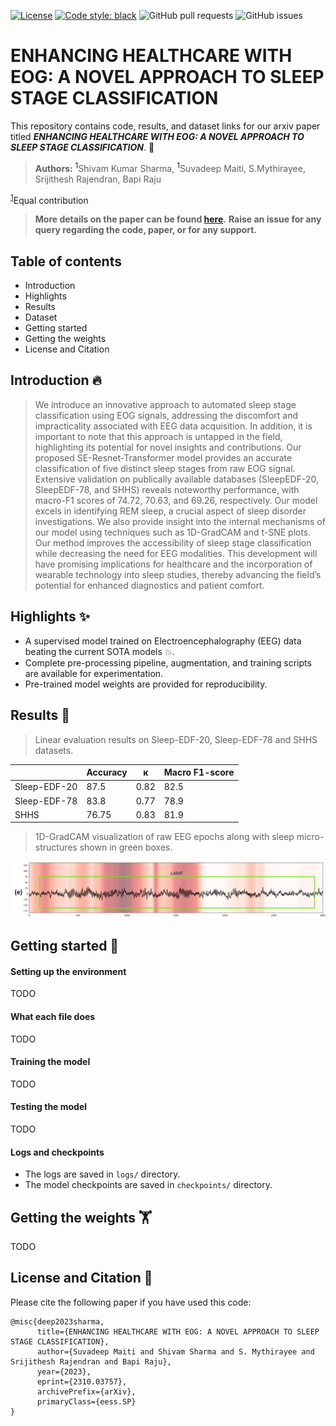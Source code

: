 [![License](https://img.shields.io/badge/License-Apache_2.0-blue.svg)](https://opensource.org/licenses/Apache-2.0)
[![Code style: black](https://img.shields.io/badge/code%20style-black-000000.svg)](https://github.com/ambv/black)
![GitHub pull requests](https://img.shields.io/github/issues-pr/suvadeepmaiti/EEG_Sleep_Stage_classification)
![GitHub issues](https://img.shields.io/github/issues/suvadeepmaiti/EEG_Sleep_Stage_classification)

# ENHANCING HEALTHCARE WITH EOG: A NOVEL APPROACH TO SLEEP STAGE CLASSIFICATION
This repository contains code, results, and dataset links for our arxiv paper titled ***ENHANCING HEALTHCARE WITH EOG: A NOVEL APPROACH TO SLEEP STAGE
CLASSIFICATION***. 📝
>**Authors:** <a name="myfootnote1"><sup>1</sup></a>Shivam Kumar Sharma, <a name="myfootnote1"><sup>1</sup></a>Suvadeep Maiti, S.Mythirayee, Srijithesh Rajendran, Bapi Raju

<sup>[1](#myfootnote1)</sup>Equal contribution

>**More details on the paper can be found [here](https://arxiv.org/pdf/2310.03757.pdf).**
> **Raise an issue for any query regarding the code, paper, or for any support.**

## Table of contents
- Introduction
- Highlights
- Results
- Dataset
- Getting started
- Getting the weights
- License and Citation

## Introduction 🔥

>We introduce an innovative approach to automated sleep stage classification using EOG signals, addressing the discomfort and impracticality associated with EEG data acquisition. In addition, it is important to note that this approach is untapped in the field, highlighting its potential for novel insights and contributions. Our proposed SE-Resnet-Transformer model provides an accurate classification of five distinct sleep stages from raw EOG signal. Extensive validation on publically available databases (SleepEDF-20, SleepEDF-78, and SHHS) reveals noteworthy performance, with macro-F1 scores of 74.72, 70.63, and 69.26, respectively. Our model excels in identifying REM sleep, a crucial aspect of sleep disorder investigations. We also provide insight into the internal mechanisms of our model using techniques such as 1D-GradCAM and t-SNE plots. Our method improves the accessibility of sleep stage classification while decreasing the need for EEG modalities. This development will have promising implications for healthcare and the incorporation of wearable technology into sleep studies, thereby advancing the field’s potential for enhanced diagnostics and patient comfort.

## Highlights ✨

- A supervised model trained on Electroencephalography (EEG) data beating the current SOTA models 💥.
- Complete pre-processing pipeline, augmentation, and training scripts are available for experimentation.
- Pre-trained model weights are provided for reproducibility.

## Results :man_dancing:

> Linear evaluation results on Sleep-EDF-20, Sleep-EDF-78 and SHHS datasets.

|          | Accuracy | κ | Macro F1-score |
| -------- | ------------- | ------------- | ------------- |
| Sleep-EDF-20| 87.5 | 0.82 | 82.5 |
| Sleep-EDF-78 | 83.8 | 0.77 | 78.9 |
| SHHS| 76.75 | 0.83 | 81.9 |


<!--t-SNE visualization using our method shows clear clusters and captures the sleep-staging progression observed clinically.-->

<!--<img src="/images/tsne.jpg" width="750">-->

>1D-GradCAM visualization of raw EEG epochs along with sleep micro-structures shown in green boxes.
<img src="/images/gradcam.jpg" width="750">

## Getting started 🥷
#### Setting up the environment
TODO
#### What each file does
TODO
#### Training the model
TODO
#### Testing the model
TODO
#### Logs and checkpoints
- The logs are saved in `logs/` directory.
- The model checkpoints are saved in `checkpoints/` directory.

## Getting the weights :weight_lifting:
TODO

## License and Citation 📰
Please cite the following paper if you have used this code:
```
@misc{deep2023sharma,
      title={ENHANCING HEALTHCARE WITH EOG: A NOVEL APPROACH TO SLEEP STAGE CLASSIFICATION}, 
      author={Suvadeep Maiti and Shivam Sharma and S. Mythirayee and Srijithesh Rajendran and Bapi Raju},
      year={2023},
      eprint={2310.03757},
      archivePrefix={arXiv},
      primaryClass={eess.SP}
}
